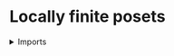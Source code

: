 # Locally finite posets

<details><summary>Imports</summary>
```agda
module order-theory.locally-finite-posets where

open import foundation.cartesian-product-types
open import foundation.dependent-pair-types
open import foundation.propositions
open import foundation.universe-levels

open import order-theory.finite-posets
open import order-theory.interval-subposets
open import order-theory.posets
```
</details>

## Idea

A poset `X` is said to be locally finite if for every `x, y ∈ X`, the poset `[x, y]` consisting of `z ∈ X` such that `x ≤ z ≤ y`, is finite.

## Definition

```agda
module _
  {l1 l2 : Level} (X : Poset l1 l2)
  where
  
  is-locally-finite-poset-Prop : Prop (l1 ⊔ l2)
  is-locally-finite-poset-Prop =
    Π-Prop
      ( element-Poset X)
      ( λ x →
        Π-Prop
          ( element-Poset X)
          ( λ y →
            is-finite-poset-Prop (interval-sub-Poset X x y)))

  is-locally-finite-Poset : UU (l1 ⊔ l2)
  is-locally-finite-Poset = type-Prop is-locally-finite-poset-Prop

  is-prop-is-locally-finite-Poset : is-prop is-locally-finite-Poset
  is-prop-is-locally-finite-Poset =
    is-prop-type-Prop is-locally-finite-poset-Prop
```
